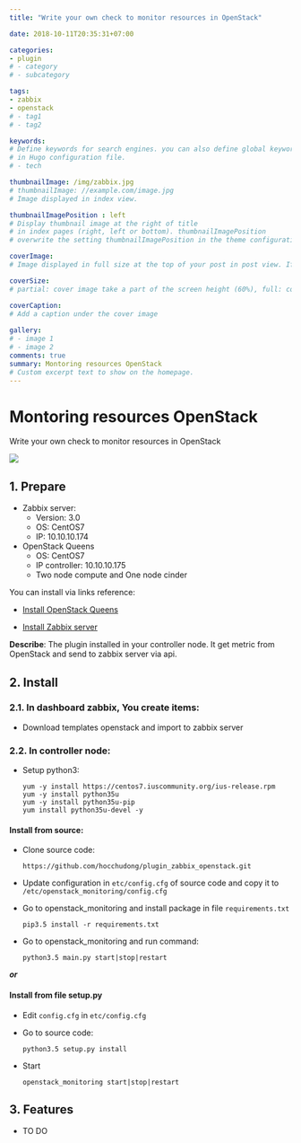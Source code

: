```yaml
---
title: "Write your own check to monitor resources in OpenStack"

date: 2018-10-11T20:35:31+07:00

categories:
- plugin
# - category
# - subcategory

tags:
- zabbix
- openstack
# - tag1
# - tag2

keywords:
# Define keywords for search engines. you can also define global keywords 
# in Hugo configuration file.
# - tech

thumbnailImage: /img/zabbix.jpg
# thumbnailImage: //example.com/image.jpg
# Image displayed in index view.

thumbnailImagePosition : left
# Display thumbnail image at the right of title 
# in index pages (right, left or bottom). thumbnailImagePosition 
# overwrite the setting thumbnailImagePosition in the theme configuration file.

coverImage:
# Image displayed in full size at the top of your post in post view. If thumbnail image is not configured, cover image is also used as thumbnail image.

coverSize:
# partial: cover image take a part of the screen height (60%), full: cover image take the entire screen height.

coverCaption:
# Add a caption under the cover image
    
gallery:
# - image 1
# - image 2
comments: true
summary: Montoring resources OpenStack 
# Custom excerpt text to show on the homepage.
---
```


# Montoring resources OpenStack 

Write your own check to monitor resources in OpenStack

<img src="https://i.imgur.com/h1fQnGV.png">

## 1. Prepare

- Zabbix server:
    + Version: 3.0
    + OS: CentOS7
    + IP: 10.10.10.174
- OpenStack Queens
    + OS: CentOS7
    + IP controller: 10.10.10.175
    + Two node compute and One node cinder 

You can install via links reference:

- <a href="https://github.com/congto/openstack-tools/tree/master/scripts/OpenStack-Queens-No-HA/CentOS7">Install OpenStack Queens</a>

- <a href="https://www.zabbix.com/documentation/3.0/manual/installation/install_from_packages/server_installation_with_mysql">Install Zabbix server</a>

**Describe**: The plugin installed in your controller node. It get metric from OpenStack and send to zabbix server via api. 

## 2. Install

### 2.1. In dashboard zabbix, You create items:

- Download templates openstack and import to zabbix server

### 2.2. In controller node:

- Setup python3:

    ```
    yum -y install https://centos7.iuscommunity.org/ius-release.rpm
    yum -y install python35u
    yum -y install python35u-pip
    yum install python35u-devel -y
    ```

#### Install from source:

- Clone source code:

    ```
    https://github.com/hocchudong/plugin_zabbix_openstack.git
    ```
- Update configuration in `etc/config.cfg` of source code and copy it to `/etc/openstack_monitoring/config.cfg`

- Go to openstack_monitoring and install package in file `requirements.txt`

    `pip3.5 install -r requirements.txt`

- Go to openstack_monitoring and run command:

    `python3.5 main.py start|stop|restart`

***or***

#### Install from file setup.py

- Edit `config.cfg` in `etc/config.cfg`

- Go to source code:

    `python3.5 setup.py install`

- Start

    `openstack_monitoring start|stop|restart`

## 3. Features

- TO DO
